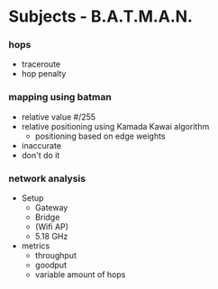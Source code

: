 # Subjects - B.A.T.M.A.N.

### hops
* traceroute
* hop penalty

### mapping using batman
* relative value #/255
* relative positioning using Kamada Kawai algorithm
    * positioning based on edge weights
* inaccurate
* don't do it

### network analysis
* Setup
    * Gateway
    * Bridge
    * (Wifi AP)
    * 5.18 GHz
* metrics
    * throughput
    * goodput
    * variable amount of hops



